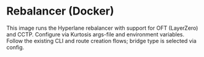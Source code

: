 # Rebalancer (Docker)

This image runs the Hyperlane rebalancer with support for OFT (LayerZero) and CCTP. Configure via Kurtosis args-file and environment variables. Follow the existing CLI and route creation flows; bridge type is selected via config.
